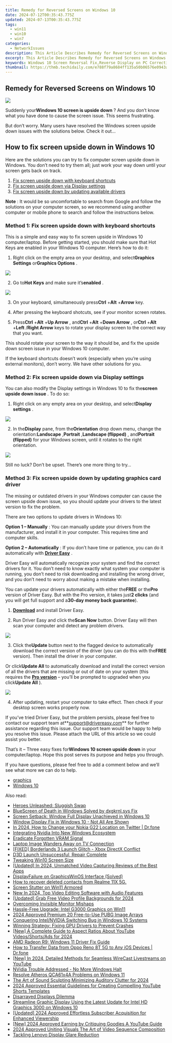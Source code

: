 ```yaml
---
title: Remedy for Reversed Screens on Windows 10
date: 2024-07-12T00:35:43.775Z
updated: 2024-07-13T00:35:43.775Z
tags:
  - win11
  - win10
  - win7
categories:
  - NetworkIssues
description: This Article Describes Remedy for Reversed Screens on Windows 10
excerpt: This Article Describes Remedy for Reversed Screens on Windows 10
keywords: Windows 10 Screen Reversal Fix,Reverse Display on PC Correction,Inverted Screen Solution,Windows Display Reversal Remedy,Screen Inversion Fix for Windows 10,Reverse Screen Display Remedy in Windows 10,Windows PC Inverted Screen Troubleshooting
thumbnail: https://thmb.techidaily.com/e788f79a8684ff135a50b06576e0943a8c2779cab90284e9a264c3a4912b0271.png
---
```


## Remedy for Reversed Screens on Windows 10

![](https://images.drivereasy.com/wp-content/uploads/2018/06/img_5b16649a9fba1.jpg)

 Suddenly your**Windows 10 screen is upside down** ? And you don’t know what you have done to cause the screen issue. This seems frustrating.

 But don’t worry. Many users have resolved the Windows screen upside down issues with the solutions below. Check it out…

## How to fix screen upside down in Windows 10

 Here are the solutions you can try to fix computer screen upside down in Windows. You don’t need to try them all; just work your way down until your screen gets back on track.

1. [Fix screen upside down with keyboard shortcuts](#Fix1)
2. [Fix screen upside down via Display settings](#Fix2)
3. [Fix screen upside down by updating available drivers](#Fix3)

**Note** : It would be so uncomfortable to search from Google and follow the solutions on your computer screen, so we recommend using another computer or mobile phone to search and follow the instructions below.

###  Method 1: Fix screen upside down with keyboard shortcuts

 This is a simple and easy way to fix screen upside in Windows 10 computer/laptop. Before getting started, you should make sure that Hot Keys are enabled in your Windows 10 computer. Here’s how to do it:

 1) Right click on the empty area on your desktop, and select**Graphics Settings** or**Graphics Options** .

![](https://images.drivereasy.com/wp-content/uploads/2018/06/img_5b18e563d98db.jpg)

 2) Go to**Hot Keys** and make sure it’s**enabled** .

![](https://images.drivereasy.com/wp-content/uploads/2018/06/img_5b18e59b14930.jpg)

 3) On your keyboard, simultaneously press**Ctrl** +**Alt** +**Arrow** key.

 4) After pressing the keyboard shotcuts, see if your monitor screen rotates.

 5) Press**Ctrl** +**Alt** +**Up Arrow** , and**Ctrl** +**Alt** +**Down Arrow** , or**Ctrl** +**Alt** +**Left** /**Right Arrow** keys to rotate your display screen to the correct way that you want.

 This should rotate your screen to the way it should be, and fix the upside down screen issue in your Windows 10 computer.

 If the keyboard shortcuts doesn’t work (especially when you’re using external monitors), don’t worry. We have other solutions for you.

###  Method 2: Fix screen upside down via Display settings

 You can also modify the Display settings in Windows 10 to fix the**screen upside down issue** . To do so:

 1) Right click on any empty area on your desktop, and select**Display settings** .

![](https://images.drivereasy.com/wp-content/uploads/2018/06/img_5b1664f56b08b.jpg)

 2) In the**Display** pane, from the**Orientation** drop down menu, change the orientation:**Landscape** ,**Portrait** ,**Landscape (flipped)** , and**Portrait (flipped)** for your Windows screen, until it rotates to the right orientation.

![](https://images.drivereasy.com/wp-content/uploads/2018/06/img_5b16654b0c7e6.jpg)

 Still no luck? Don’t be upset. There’s one more thing to try…

###  Method 3: Fix screen upside down by updating graphics card driver

 The missing or outdated drivers in your Windows computer can cause the screen upside down issue, so you should update your drivers to the latest version to fix the problem.

There are two options to update drivers in Windows 10:

**Option 1 – Manually** : You can manually update your drivers from the manufacturer, and install it in your computer. This requires time and computer skills.

**Option 2 – Automatically** : If you don’t have time or patience, you can do it automatically with **[Driver Easy](https://tools.techidaily.com/drivereasy/download/)**  .

 Driver Easy will automatically recognize your system and find the correct drivers for it. You don’t need to know exactly what system your computer is running, you don’t need to risk downloading and installing the wrong driver, and you don’t need to worry about making a mistake when installing.

 You can update your drivers automatically with either the**FREE** or the**Pro** version of Driver Easy. But with the Pro version, it takes just**2 clicks** (and you will get full support and a**30-day money back guarantee**).

 1) **[Download](https://tools.techidaily.com/drivereasy/download/)**  and install Driver Easy.

 2) Run Driver Easy and click the**Scan Now** button. Driver Easy will then scan your computer and detect any problem drivers.

![](https://images.drivereasy.com/wp-content/uploads/2018/06/img_5b1665b20185d.jpg)

 3) Click the**Update** button next to the flagged device to automatically download the correct version of the driver (you can do this with the**FREE** version). Then install the driver in your computer.

 Or click**Update All** to automatically download and install the correct version of all the drivers that are missing or out of date on your system (this requires the **[Pro version](https://tools.techidaily.com/drivereasy/download/)**  – you’ll be prompted to upgraded when you click**Update All** ).

![](https://images.drivereasy.com/wp-content/uploads/2018/06/img_5b166616338a7.jpg)

 4) After updating, restart your computer to take effect. Then check if your desktop screen works properly now.

 If you’ve tried Driver Easy, but the problem persists, please feel free to contact our support team at**<support@drivereasy.com>** for further assistance regarding this issue. Our support team would be happy to help you resolve this issue. Please attach the URL of this article so we could assist you better.

  That’s it – Three easy fixes for**Windows 10 screen upside down** in your computer/laptop. Hope this post serves its purpose and helps you through.

 If you have questions, please feel free to add a comment below and we’ll see what more we can do to help.

* [graphics](https://tools.techidaily.com/drivereasy/download/)
* [Windows 10](https://tools.techidaily.com/drivereasy/download/)

<ins class="adsbygoogle"
     style="display:block"
     data-ad-format="autorelaxed"
     data-ad-client="ca-pub-7571918770474297"
     data-ad-slot="1223367746"></ins>



<ins class="adsbygoogle"
     style="display:block"
     data-ad-client="ca-pub-7571918770474297"
     data-ad-slot="8358498916"
     data-ad-format="auto"
     data-full-width-responsive="true"></ins>



<span class="atpl-alsoreadstyle">Also read:</span>
<div><ul>
<li><a href="https://network-issues.techidaily.com/heroes-unleashed-sluggish-swap/"><u>Heroes Unleashed: Sluggish Swap</u></a></li>
<li><a href="https://network-issues.techidaily.com/bluescreen-of-death-in-windows-solved-by-dxgkrnlsys-fix/"><u>BlueScreen of Death in Windows Solved by dxgkrnl.sys Fix</u></a></li>
<li><a href="https://network-issues.techidaily.com/screen-setback-window-full-display-unachieved-in-windows-10/"><u>Screen Setback: Window Full Display Unachieved in Windows 10</u></a></li>
<li><a href="https://network-issues.techidaily.com/window-display-fix-in-windows-10-not-all-are-shown/"><u>Window Display Fix in Windows 10 - Not All Are Shown</u></a></li>
<li><a href="https://location-social.techidaily.com/in-2024-how-to-change-your-nokia-g22-location-on-twitter-drfone-by-drfone-virtual-android/"><u>In 2024, How to Change your Nokia G22 Location on Twitter | Dr.fone</u></a></li>
<li><a href="https://network-issues.techidaily.com/integrating-nvidia-into-new-windows-ecosystem/"><u>Integrating Nvidia Into New Windows Ecosystem</u></a></li>
<li><a href="https://network-issues.techidaily.com/eradicate-forgotten-vram-signal/"><u>Eradicate Forgotten VRAM Signal</u></a></li>
<li><a href="https://network-issues.techidaily.com/laptop-image-wanders-away-on-tv-connection/"><u>Laptop Image Wanders Away on TV Connection</u></a></li>
<li><a href="https://network-issues.techidaily.com/fixed-borderlands-3-launch-glitch-xbox-directx-conflict/"><u>[FIXED] Borderlands 3 Launch Glitch - Xbox DirectX Conflict</u></a></li>
<li><a href="https://network-issues.techidaily.com/d3d-launch-unsuccessful-repair-complete/"><u>D3D Launch Unsuccessful, Repair Complete</u></a></li>
<li><a href="https://network-issues.techidaily.com/tweaking-win10-screen-size/"><u>Tweaking Win10 Screen Size</u></a></li>
<li><a href="https://digital-screen-recording.techidaily.com/updated-in-2024-unmatched-video-capturing-reviews-of-the-best-apps/"><u>[Updated] In 2024, Unmatched Video Capturing  Reviews of the Best Apps</u></a></li>
<li><a href="https://network-issues.techidaily.com/displayfailure-on-graphicswinos-interface-solved/"><u>DisplayFailure on GraphicsWinOS Interface (Solved)</u></a></li>
<li><a href="https://blog-min.techidaily.com/how-to-recover-deleted-contacts-from-realme-11x-5g-by-fonelab-android-recover-contacts/"><u>How to recover deleted contacts from Realme 11X 5G.</u></a></li>
<li><a href="https://network-issues.techidaily.com/screen-stutter-on-win11-armored/"><u>Screen Stutter on Win11 Armored</u></a></li>
<li><a href="https://ai-video-tools.techidaily.com/new-in-2024-top-video-editing-software-with-audio-features/"><u>New In 2024, Top Video Editing Software with Audio Features</u></a></li>
<li><a href="https://eaxpv-info.techidaily.com/updated-grab-free-video-profile-backgrounds-for-2024/"><u>[Updated] Grab Free Video Profile Backgrounds for 2024</u></a></li>
<li><a href="https://network-issues.techidaily.com/overcoming-invisible-monitor-mishaps/"><u>Overcoming Invisible Monitor Mishaps</u></a></li>
<li><a href="https://network-issues.techidaily.com/1719974651271-hassle-free-upgrade-intel-g3000-graphics-on-win11/"><u>Hassle-Free Upgrade: Intel G3000 Graphics on Win11</u></a></li>
<li><a href="https://extra-support.techidaily.com/2024-approved-premium-20-free-to-use-pubg-image-arrays/"><u>2024 Approved  Premium 20 Free-to-Use PUBG Image Arrays</u></a></li>
<li><a href="https://network-issues.techidaily.com/conquering-intelnvidia-switching-bug-in-windows-10-systems/"><u>Conquering Intel/NVIDIA Switching Bug in Windows 10 Systems</u></a></li>
<li><a href="https://network-issues.techidaily.com/winning-strategy-fixing-gpu-drivers-to-prevent-crashes/"><u>Winning Strategy: Fixing GPU Drivers to Prevent Crashes</u></a></li>
<li><a href="https://youtube-tips.techidaily.com/-complete-guide-to-aspect-ratios-about-youtube-videosshortsads-for-2024/"><u>[New] A Complete Guide to Aspect Ratios About YouTube Videos/Shorts/Ads for 2024</u></a></li>
<li><a href="https://network-issues.techidaily.com/amd-radeon-r9-windows-11-driver-fix-guide/"><u>AMD Radeon R9: Windows 11 Driver Fix Guide</u></a></li>
<li><a href="https://android-transfer.techidaily.com/how-to-transfer-data-from-oppo-reno-8t-5g-to-any-ios-devices-drfone-by-drfone-transfer-from-android-transfer-from-android/"><u>How to Transfer Data from Oppo Reno 8T 5G to Any iOS Devices | Dr.fone</u></a></li>
<li><a href="https://youtube-docs.techidaily.com/n-2024-detailed-methods-for-seamless-wirecast-livestreams-on-youtube/"><u>[New] In 2024, Detailed Methods for Seamless WireCast Livestreams on YouTube</u></a></li>
<li><a href="https://network-issues.techidaily.com/nvidia-trouble-addressed-no-more-windows-halt/"><u>NVidia Trouble Addressed - No More Windows Halt</u></a></li>
<li><a href="https://network-issues.techidaily.com/resolve-atheros-qca61x4a-problems-on-windows-11/"><u>Resolve Atheros QCA61x4A Problems on Windows 11</u></a></li>
<li><a href="https://tiktok-clips.techidaily.com/the-art-of-sound-sculpting-minimizing-auditory-clutter-for-2024/"><u>The Art of Sound Sculpting  Minimizing Auditory Clutter for 2024</u></a></li>
<li><a href="https://youtube-clips.techidaily.com/2024-approved-essential-guidelines-for-creating-compelling-youtube-shorts-templates/"><u>2024 Approved  Essential Guidelines for Creating Compelling YouTube Shorts Templates</u></a></li>
<li><a href="https://network-issues.techidaily.com/disarrayed-displays-dilemma/"><u>Disarrayed Displays Dilemma</u></a></li>
<li><a href="https://network-issues.techidaily.com/streamline-graphic-display-using-the-latest-update-for-intel-hd-graphics-3000-on-windows-10/"><u>Streamline Graphic Display Using the Latest Update for Intel HD Graphics 3000 on Windows 10</u></a></li>
<li><a href="https://facebook-video-share.techidaily.com/updated-2024-approved-effortless-subscriber-acquisition-for-enhanced-viewership/"><u>[Updated] 2024 Approved  Effortless Subscriber Acquisition for Enhanced Viewership</u></a></li>
<li><a href="https://youtube-blog.techidaily.com/024-approved-earning-by-critiquing-goodies-a-youtube-guide/"><u>[New] 2024 Approved  Earning by Critiquing Goodies  A YouTube Guide</u></a></li>
<li><a href="https://desktop-recording.techidaily.com/2024-approved-uniting-visuals-the-art-of-video-sequence-composition/"><u>2024 Approved  Uniting Visuals  The Art of Video Sequence Composition</u></a></li>
<li><a href="https://network-issues.techidaily.com/tackling-lenovo-display-glare-reduction/"><u>Tackling Lenovo Display Glare Reduction</u></a></li>
</ul></div>
